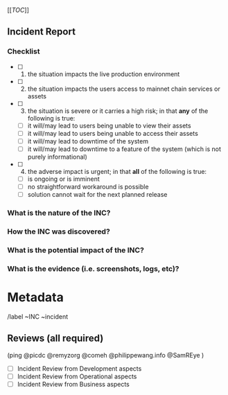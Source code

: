 [[_TOC_]]
## Incident Report

### Checklist
<!-- Before filing an incident report, if there are any doubt, follow the checklist to ensure you are in fact dealing with an incident: !-->

 - [ ] 1. the situation impacts the live production environment
 - [ ] 2. the situation impacts the users access to mainnet chain services or assets
 - [ ] 3. the situation is severe or it carries a high risk; in that **any** of the following is true:
   - [ ] it will/may lead to users being unable to view their assets
   - [ ] it will/may lead to users being unable to access their assets
   - [ ] it will/may lead to downtime of the system
   - [ ] it will/may lead to downtime to a feature of the system (which is not purely informational)
 - [ ] 4. the adverse impact is urgent; in that **all** of the following is true:
   - [ ] is ongoing or is imminent
   - [ ] no straightforward workaround is possible
   - [ ] solution cannot wait for the next planned release

<!-- If you can tick boxes 1, 2, 3, and 4--you have uncovered an Incident; otherwise, it may not be, please consult management or you may file it anyway if unsure. !-->

### What is the nature of the INC?
<!-- Which parts of the system where affected ? -->


### How the INC was discovered?


### What is the potential impact of the INC?


### What is the evidence (i.e. screenshots, logs, etc)?


<!-- METADATA for project management, please leave the following lines and edit as needed -->
# Metadata
<!-- Severity : to be filed in the gitlab panel, right side of the screen -->

/label ~INC ~incident  
<!-- Labels and default review status for gitlab Change management process, uncomment as needed -->
<!-- /label ~Change ~"CAB::to-review" ~"Change::Emergency" -->

## Reviews (all required)
 (ping  @picdc @remyzorg @comeh @philippewang.info @SamREye )
- [ ] Incident Review from Development aspects 
- [ ] Incident Review from Operational aspects 
- [ ] Incident Review from Business    aspects 
<!-- check the box [x], you may also add you @user handle at the end of the line -->
<!-- METADATA - end -->
